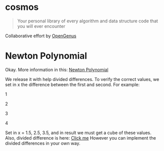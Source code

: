 # cosmos
> Your personal library of every algorithm and data structure code that you will ever encounter

Collaborative effort by [OpenGenus](https://github.com/opengenus)

# Newton Polynomial

Okay. More information in this: [Newton Polynomial](https://en.wikipedia.org/wiki/Newton_polynomial)

We release it with help divided differences. To verify the correct values, we set in x the difference between the first and second. For example:

1

2

3

4

Set in x = 1.5, 2.5, 3.5, and in result we must get a cube of these values. Also, divided difference is here: [Click me](https://github.com/OpenGenus/cosmos/tree/master/code/mathematical-algorithms/divided_differences) However you can implement the divided differences in your own way.

